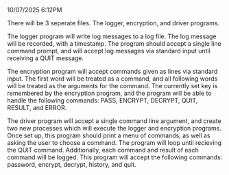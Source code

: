 10/07/2025 6:12PM

There will be 3 seperate files. The logger, encryption, and driver programs.

The logger program will write log messages to a log file. The log message will be recorded, with a timestamp. 
The program should accept a single line command prompt, and will accept log messages via standard input until receiving a QUIT message.

The encryption program will accept commands given as lines via standard input. The first word will be treated as a command, and all following words will be treated as the arguments for the command. 
The currently set key is remembered by the encryption program, and the program will be able to handle the following commands: PASS, ENCRYPT, DECRYPT, QUIT, RESULT, and ERROR.

The driver program will accept a single command line argument, and create two new processes which will execute the logger and encryption programs. Once set up, this program should print a menu of commands, as well as 
asking the user to choose a command. The program will loop until recieving the QUIT command. Additionally, each command and result of each command will be logged. This program will accept the following commands: 
password, encrypt, decrypt, history, and quit. 
